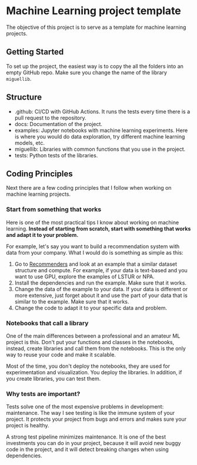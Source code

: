 # Machine Learning project template

The objective of this project is to serve as a template for machine learning projects.

## Getting Started

To set up the project, the easiest way is to copy the all the folders into an empty GitHub repo. Make sure you change the name of the library `miguellib`.

## Structure

- .github: CI/CD with GitHub Actions. It runs the tests every time there is a pull request to the repository.
- docs: Documentation of the project.
- examples: Jupyter notebooks with machine learning experiments. Here is where you would do data exploration, try different machine learning models, etc.
- miguellib: Libraries with common functions that you use in the project. 
- tests: Python tests of the libraries.

## Coding Principles

Next there are a few coding principles that I follow when working on machine learning projects.

### Start from something that works

Here is one of the most practical tips I know about working on machine learning. **Instead of starting from scratch, start with something that works and adapt it to your problem.**

For example, let's say you want to build a recommendation system with data from your company. What I would do is something as simple as this:

1. Go to [Recommenders](https://github.com/microsoft/recommenders) and look at an example that a similar dataset structure and compute. For example, if your data is text-based and you want to use GPU, explore the examples of LSTUR or NPA.
2. Install the dependencies and run the example. Make sure that it works.
3. Change the data of the example to your data. If your data is different or more extensive, just forget about it and use the part of your data that is similar to the example. Make sure that it works.
4. Change the code to adapt it to your specific data and problem.

### Notebooks that call a library

One of the main differences between a professional and an amateur ML project is this. Don't put your functions and classes in the notebooks, instead, create libraries and call them from the notebooks. This is the only way to reuse your code and make it scalable. 

Most of the time, you don't deploy the notebooks, they are used for experimentation and visualization. You deploy the libraries. In addition, if you create libraries, you can test them.

### Why tests are important?

Tests solve one of the most expensive problems in development: maintenance. The way I see testing is like the immune system of your project. It protects your project from bugs and errors and makes sure your project is healthy. 

A strong test pipeline minimizes maintenance. It is one of the best investments you can do in your project, because it will avoid new buggy code in the project, and it will detect breaking changes when using dependencies.
